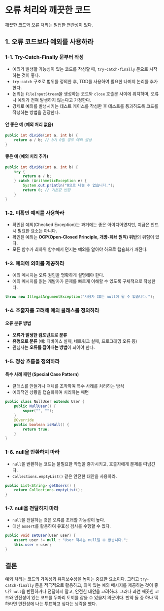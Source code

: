 # 오류 처리와 깨끗한 코드

깨끗한 코드와 오류 처리는 밀접한 연관성이 있다.

## 1. 오류 코드보다 예외를 사용하라

### 1-1. Try-Catch-Finally 문부터 작성

- 예외가 발생할 가능성이 있는 코드를 작성할 때, `try-catch-finally` 문으로 시작하는 것이 좋다.
- `try-catch` 구조로 범위를 정의한 후, TDD를 사용하여 필요한 나머지 논리를 추가한다.
- 논리는 `FileInputStream`을 생성하는 코드와 `close` 호출문 사이에 위치하며, 오류나 예외가 전혀 발생하지 않는다고 가정한다.
- 강제로 예외를 발생시키는 테스트 케이스를 작성한 후 테스트를 통과하도록 코드를 작성하는 방법을 권장한다.

####  안 좋은 예 (예외 처리 없음)
```java
public int divide(int a, int b) {
    return a / b; // b가 0일 경우 예외 발생
}
```

####  좋은 예 (예외 처리 추가)
```java
public int divide(int a, int b) {
    try {
        return a / b;
    } catch (ArithmeticException e) {
        System.out.println("0으로 나눌 수 없습니다.");
        return 0; // 기본값 반환
    }
}
```

### 1-2. 미확인 예외를 사용하라

- 확인된 예외(Checked Exception)는 과거에는 좋은 아이디어였지만, 지금은 반드시 필요한 요소는 아니다.
- 확인된 예외는 **OCP(Open-Closed Principle, 개방-폐쇄 원칙) 위반**의 위험이 있다.
- 모든 함수가 최하위 함수에서 던지는 예외를 알아야 하므로 캡슐화가 깨진다.

### 1-3. 예외에 의미를 제공하라

- 예외 메시지는 오류 원인을 명확하게 설명해야 한다.
- 예외 메시지를 읽는 개발자가 문제를 빠르게 이해할 수 있도록 구체적으로 작성한다.

```java
throw new IllegalArgumentException("사용자 ID는 null이 될 수 없습니다.");
```

### 1-4. 호출자를 고려해 예외 클래스를 정의하라

#### 오류 분류 방법
- **오류가 발생한 컴포넌트로 분류**
- **유형으로 분류** (예: 디바이스 실패, 네트워크 실패, 프로그래밍 오류 등)
- 관심사는 **오류를 잡아내는 방법**이 되어야 한다.

### 1-5. 정상 흐름을 정의하라

#### 특수 사례 패턴 (Special Case Pattern)
- 클래스를 만들거나 객체를 조작하여 특수 사례를 처리하는 방식
- 예외적인 상황을 캡슐화하여 처리하는 패턴

```java
public class NullUser extends User {
    public NullUser() {
        super("", "");
    }
    @Override
    public boolean isNull() {
        return true;
    }
}
```

### 1-6. null을 반환하지 마라
- `null`을 반환하는 코드는 불필요한 작업을 증가시키고, 호출자에게 문제를 떠넘긴다.
- `Collections.emptyList()` 같은 안전한 대안을 사용하라.

```java
public List<String> getUsers() {
    return Collections.emptyList();
}
```

### 1-7. null을 전달하지 마라
- `null`을 전달하는 것은 오류를 초래할 가능성이 높다.
- 대신 `assert`를 활용하여 유효성 검사를 수행할 수 있다.

```java
public void setUser(User user) {
    assert user != null : "User 객체는 null일 수 없습니다.";
    this.user = user;
}
```

## 결론
 예외 처리는 코드의 가독성과 유지보수성을 높이는 중요한 요소이다.
 그리고 `try-catch-finally` 문을 적극적으로 활용하고, 의미 있는 예외 메시지를 제공하는 것이 좋다?
 `null`을 반환하거나 전달하지 말고, 안전한 대안을 고려하라. 그러나 과연 깨끗한 코드와 안전성이 있는 코드를 두마리 토끼를 잡을 수 있을지 의문이다.
 만약 둘 중 하나 택하라면 안전성에 나는 투표하고 싶다는 생각을 했다.
